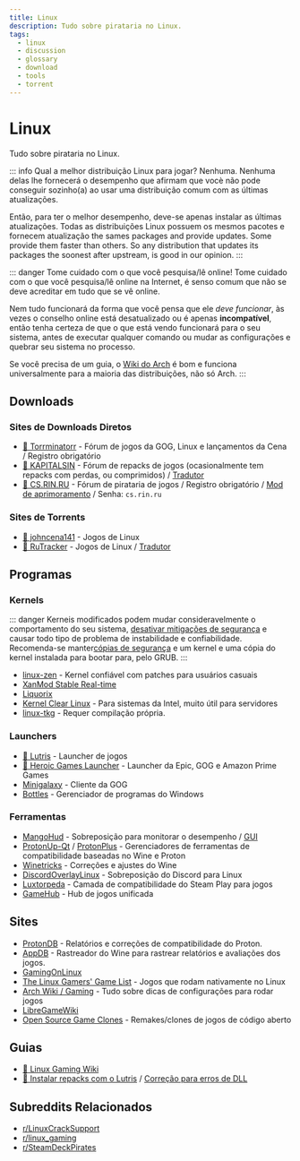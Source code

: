 ```yaml
---
title: Linux
description: Tudo sobre pirataria no Linux.
tags:
  - linux
  - discussion
  - glossary
  - download
  - tools
  - torrent
---
```


# Linux

Tudo sobre pirataria no Linux.

::: info Qual a melhor distribuição Linux para jogar?
Nenhuma. Nenhuma delas lhe fornecerá o desempenho que afirmam que vocè não pode conseguir sozinho(a) ao usar uma distribuição comum com as últimas atualizações.

Então, para ter o melhor desempenho, deve-se apenas instalar as últimas atualizações. Todas as distribuições Linux possuem os mesmos pacotes e fornecem atualização the sames packages and provide updates. Some provide them faster than others. So any distribution that updates its packages the soonest after upstream, is good in our opinion.
:::

::: danger Tome cuidado com o que você pesquisa/lê online!
Tome cuidado com o que você pesquisa/lê online na Internet, é senso comum que não se deve acreditar em tudo que se vê online.

Nem tudo funcionará da forma que você pensa que ele *deve funcionar*, às vezes o conselho online está desatualizado ou é apenas **incompatível**, então tenha certeza de que o que está vendo funcionará para o seu sistema, antes de executar qualquer comando ou mudar as configurações e quebrar seu sistema no processo.

Se você precisa de um guia, o [Wiki do Arch](https://wiki.archlinux.org/title/Main_page_(Portugu%C3%AAs)) é bom e funciona universalmente para a maioria das distribuições, não só Arch.
:::

## Downloads

### Sites de Downloads Diretos

- [🌟 Torrminatorr](https://forum.torrminatorr.com) - Fórum de jogos da GOG, Linux e
  lançamentos da Cena / Registro obrigatório
- [🌟 KAPITALSIN](https://kapitalsin.com/forum) - Fórum de repacks de jogos (ocasionalmente tem repacks
  com perdas, ou comprimidos) / [Tradutor](useful.md#translator)
- [🌟 CS.RIN.RU](https://cs.rin.ru/forum) - Fórum de pirataria de jogos / Registro
  obrigatório / [Mod de aprimoramento](https://github.com/SubZeroPL/cs-rin-ru-enhanced-mod) / Senha: `cs.rin.ru`

### Sites de Torrents

- [🌟 johncena141](https://1337x.to/user/johncena141/) - Jogos de Linux
- [🌟 RuTracker](https://rutracker.org/forum/viewforum.php?f=899) - Jogos de Linux / [Tradutor](useful.md#translator)

## Programas

### Kernels

::: danger
Kerneis modificados podem mudar consideravelmente o comportamento do seu sistema, [desativar mitigações de segurança](https://wiki.archlinux.org/title/Kernel_parameters_(Portugu%C3%AAs)) e causar todo tipo de problema de instabilidade e confiabilidade. Recomenda-se manter[cópias de segurança](https://wiki.archlinux.org/title/System_maintenance_(Portugu%C3%AAs)) e um kernel e uma cópia do kernel instalada para bootar para, pelo GRUB.
:::

- [linux-zen](https://github.com/zen-kernel/zen-kernel) - Kernel confiável com patches para usuários casuais
- [XanMod Stable Real-time](https://xanmod.org)
- [Liquorix](https://liquorix.net)
- [Kernel Clear Linux](https://github.com/clearlinux-pkgs/linux) - Para sistemas da Intel, muito útil para servidores
- [linux-tkg](https://github.com/Frogging-Family/linux-tkg) - Requer compilação própria.

### Launchers

- [🌟 Lutris](https://lutris.net) - Launcher de jogos
- [🌟 Heroic Games Launcher](https://heroicgameslauncher.com) - Launcher da Epic, GOG e
  Amazon Prime Games
- [Minigalaxy](https://sharkwouter.github.io/minigalaxy) - Cliente da GOG
- [Bottles](https://usebottles.com) - Gerenciador de programas do Windows

### Ferramentas

- [MangoHud](https://github.com/flightlessmango/MangoHud) - Sobreposição para monitorar o desempenho / [GUI](https://github.com/benjamimgois/goverlay)
- [ProtonUp-Qt](https://github.com/DavidoTek/ProtonUp-Qt) / [ProtonPlus](https://github.com/Vysp3r/ProtonPlus) - Gerenciadores de ferramentas de compatibilidade baseadas no Wine e Proton
- [Winetricks](https://github.com/Winetricks/winetricks) - Correções e ajustes do Wine
- [DiscordOverlayLinux](https://github.com/trigg/Discover) - Sobreposição do Discord para Linux
- [Luxtorpeda](https://github.com/luxtorpeda-dev/luxtorpeda) - Camada de compatibilidade do Steam Play para jogos
- [GameHub](https://tkashkin.github.io/projects/gamehub) - Hub de jogos unificada

## Sites

- [ProtonDB](https://www.protondb.com) - Relatórios e correções de compatibilidade do Proton.
- [AppDB](https://appdb.winehq.org) - Rastreador do Wine para rastrear relatórios e avaliações dos jogos.
- [GamingOnLinux](https://www.gamingonlinux.com)
- [The Linux Gamers' Game List](https://www.icculus.org/lgfaq/gamelist.php) - Jogos que rodam nativamente no Linux
- [Arch Wiki / Gaming](https://wiki.archlinux.org/index.php/Gaming) - Tudo sobre dicas de configurações para rodar jogos
- [LibreGameWiki](https://libregamewiki.org/Main_Page)
- [Open Source Game Clones](https://osgameclones.com) - Remakes/clones de jogos de código aberto

## Guias

- [🌟 Linux Gaming Wiki](https://linux-gaming.kwindu.eu/index.php)
- [🌟 Instalar repacks com o Lutris](https://www.reddit.com/r/LinuxCrackSupport/comments/yqfirv/how_to_install_fitgirl_or_dodi_windows_repacks_in)
  / [Correção para erros de DLL](https://reddit.com/r/LinuxCrackSupport/comments/tirarp/psa_when_installing_repacks_with_custom_wine)

## Subreddits Relacionados

- [r/LinuxCrackSupport](https://www.reddit.com/r/LinuxCrackSupport)
- [r/linux_gaming](https://www.reddit.com/r/linux_gaming)
- [r/SteamDeckPirates](https://www.reddit.com/r/SteamDeckPirates)